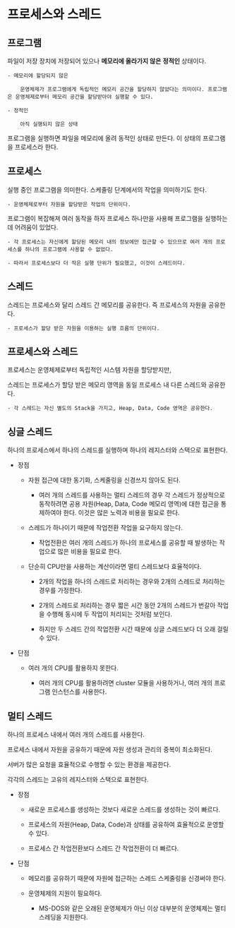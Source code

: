 # 프로세스와 스레드

## 프로그램

파일이 저장 장치에 저장되어 있으나 **메모리에 올라가지 않은** **정적인** 상태이다.

    - 메모리에 할당되지 않은

        운영체제가 프로그램에게 독립적인 메모리 공간을 할당하지 않았다는 의미이다. 프로그램은 운영체제로부터 메모리 공간을 할당받아야 실행할 수 있다.

    - 정적인

        아직 실행되지 않은 상태

프로그램을 실행하면 파일을 메모리에 올려 동적인 상태로 만든다. 이 상태의 프로그램을 프로세스라 한다.

## 프로세스

실행 중인 프로그램을 의미한다. 스케줄링 단계에서의 작업을 의미하기도 한다.

    - 운영체제로부터 자원을 할당받은 작업의 단위이다.

프로그램이 복잡해져 여러 동작을 하자 프로세스 하나만을 사용해 프로그램을 실행하는 데 어려움이 있었다.

    - 각 프로세스는 자신에게 할당된 메모리 내의 정보에만 접근할 수 있으므로 여러 개의 프로세스를 하나의 프로그램에 사용할 수 없었다.

    - 따라서 프로세스보다 더 작은 실행 단위가 필요했고, 이것이 스레드이다.

## 스레드

스레드는 프로세스와 달리 스레드 간 메모리를 공유한다. 즉 프로세스의 자원을 공유한다.

    - 프로세스가 할당 받은 자원을 이용하는 실행 흐름의 단위이다.

## 프로세스와 스레드

프로세스는 운영체제로부터 독립적인 시스템 자원을 할당받지만,

스레드는 프로세스가 할당 받은 메모리 영역을 동일 프로세스 내 다른 스레드와 공유한다.

    - 각 스레드는 자신 별도의 Stack을 가지고, Heap, Data, Code 영역은 공유한다.

## 싱글 스레드

하나의 프로세스에서 하나의 스레드를 실행하며 하나의 레지스터와 스택으로 표현한다.

- 장점

  - 자원 접근에 대한 동기화, 스케줄링을 신경쓰지 않아도 된다.

    - 여러 개의 스레드를 사용하는 멀티 스레드의 경우 각 스레드가 정상적으로 동작하려면 공용 자원(Heap, Data, Code 메모리 영역)에 대한 접근을 통제하여야 한다. 이것은 많은 노력과 비용을 필요로 한다.

  - 스레드가 하나이기 때문에 작업전환 작업을 요구하지 않는다.

    - 작업전환은 여러 개의 스레드가 하나의 프로세스를 공유할 때 발생하는 작업으로 많은 비용을 필요로 한다.

  - 단순히 CPU만을 사용하는 계산이라면 멀티 스레드보다 효율적이다.

    - 2개의 작업을 하나의 스레드로 처리하는 경우와 2개의 스레드로 처리하는 경우를 가정한다.

    - 2개의 스레드로 처리하는 경우 짧은 시간 동안 2개의 스레드가 번갈아 작업을 수행해 동시에 두 작업이 처리되는 것처럼 보인다.

    - 하지만 두 스레드 간의 작업전환 시간 때문에 싱글 스레드보다 더 오래 걸릴 수 있다.

- 단점

  - 여러 개의 CPU를 활용하지 못한다.

    - 여러 개의 CPU를 활용하려면 cluster 모듈을 사용하거나, 여러 개의 프로그램 인스턴스를 사용한다.

## 멀티 스레드

하나의 프로세스 내에서 여러 개의 스레드를 사용한다.

프로세스 내에서 자원을 공유하기 때문에 자원 생성과 관리의 중복이 최소화된다.

서버가 많은 요청을 효율적으로 수행할 수 있는 환경을 제공한다.

각각의 스레드는 고유의 레지스터와 스택으로 표현한다.

- 장점

  - 새로운 프로세스를 생성하는 것보다 새로운 스레드를 생성하는 것이 빠르다.

  - 프로세스의 자원(Heap, Data, Code)과 상태를 공유하여 효율적으로 운영할 수 있다.

  - 프로세스 간 작업전환보다 스레드 간 작업전환이 더 빠르다.

- 단점

  - 메모리를 공유하기 때문에 자원에 접근하는 스레드 스케줄링을 신경써야 한다.

  - 운영체제의 지원이 필요하다.

    - MS-DOS와 같은 오래된 운영체제가 아닌 이상 대부분의 운영체제는 멀티 스레딩을 지원한다.
